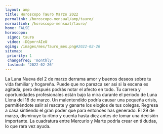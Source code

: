 ```yaml
---
layout: amp
title: Horoscopo Tauro Marzo 2022 
permalink: /horoscopo-mensual/amp/tauro/
normallink: /horoscopo-mensual/tauro/
home: FALSE
horoscopo:
 signo: tauro
 video: -DQpmrrAIeU
ogimg: /images/mes/Tauro_mes.png#2022-02-26
sitemap:
 priority: 1
 changefreq: 'monthly'
 lastmod: '2022-02-26'
---
```



La Luna Nueva del 2 de marzo derrama amor y buenos deseos sobre tu vida familiar y hogareña. Puede que no parezca ser así si la escena es agitada, pero después podrás notar el afecto en todo. Tu carrera y oportunidades profesionales están bajo la mira durante el periodo de Luna Llena del 18 de marzo. Un malentendido podría causar una pequeña crisis, permitiéndote salir al rescate y ganarte los elogios de tus colegas. Regresa a casa sintiendo el gran poder que para entonces has generado. El 29 de marzo, disminuye tu ritmo y cuenta hasta diez antes de tomar una decisión importante. La cuadratura entre Mercurio y Marte podría crear en ti dudas, lo que rara vez ayuda.